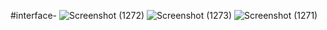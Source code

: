 #interface-
![Screenshot (1272)](https://github.com/Nisha0202/my_android_calculator/assets/99580632/a654e09f-2724-4142-87fa-709d2da51262)
![Screenshot (1273)](https://github.com/Nisha0202/my_android_calculator/assets/99580632/09e2b361-953f-48fe-a5b6-da3ff8a8bc90)
![Screenshot (1271)](https://github.com/Nisha0202/my_android_calculator/assets/99580632/381e2caf-6f4e-4994-b3b9-bcc682ce3a5f)
